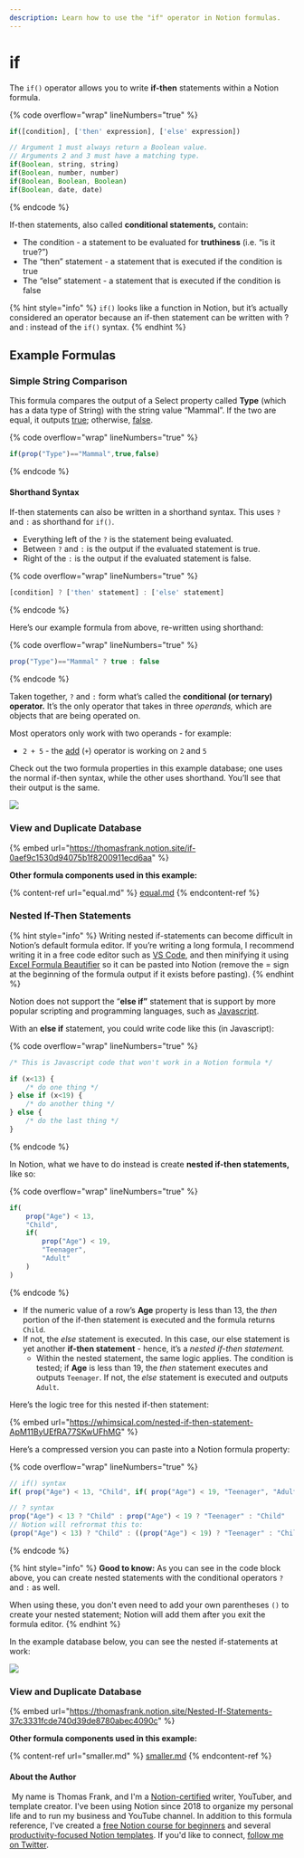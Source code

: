 ```yaml
---
description: Learn how to use the "if" operator in Notion formulas.
---
```


# if

The `if()` operator allows you to write **if-then** statements within a Notion formula.&#x20;

{% code overflow="wrap" lineNumbers="true" %}
```jsx
if([condition], ['then' expression], ['else' expression])

// Argument 1 must always return a Boolean value.
// Arguments 2 and 3 must have a matching type.
if(Boolean, string, string)
if(Boolean, number, number)
if(Boolean, Boolean, Boolean)
if(Boolean, date, date)
```
{% endcode %}

If-then statements, also called **conditional statements,** contain:

* The condition - a statement to be evaluated for **truthiness** (i.e. “is it true?”)
* The “then” statement - a statement that is executed if the condition is true
* The “else” statement - a statement that is executed if the condition is false

{% hint style="info" %}
`if()` looks like a function in Notion, but it’s actually considered an operator because an if-then statement can be written with ? and : instead of the `if()` syntax.
{% endhint %}

## Example Formulas

### Simple String Comparison

This formula compares the output of a Select property called **Type** (which has a data type of String) with the string value “Mammal”. If the two are equal, it outputs [true](../constants/true.md); otherwise, [false](../constants/false.md).

{% code overflow="wrap" lineNumbers="true" %}
```jsx
if(prop("Type")=="Mammal",true,false)
```
{% endcode %}

#### Shorthand Syntax

If-then statements can also be written in a shorthand syntax. This uses `?` and `:` as shorthand for `if()`.

* Everything left of the `?` is the statement being evaluated.&#x20;
* Between `?` and `:` is the output if the evaluated statement is true.
* Right of the `:` is the output if the evaluated statement is false.

{% code overflow="wrap" lineNumbers="true" %}
```jsx
[condition] ? ['then' statement] : ['else' statement]
```
{% endcode %}

Here’s our example formula from above, re-written using shorthand:

{% code overflow="wrap" lineNumbers="true" %}
```jsx
prop("Type")=="Mammal" ? true : false
```
{% endcode %}

Taken together, `?` and `:` form what’s called the **conditional (or ternary) operator.** It’s the only operator that takes in three _operands,_ which are objects that are being operated on.&#x20;

Most operators only work with two operands - for example:

* `2 + 5` - the [add](add.md) (`+`) operator is working on `2` and `5`

Check out the two formula properties in this example database; one uses the normal if-then syntax, while the other uses shorthand. You’ll see that their output is the same.

![](<../../.gitbook/assets/Animal Types.png>)

### View and Duplicate Database

{% embed url="https://thomasfrank.notion.site/if-0aef9c1530d94075b1f8200911ecd6aa" %}

**Other formula components used in this example:**

{% content-ref url="equal.md" %}
[equal.md](equal.md)
{% endcontent-ref %}

### Nested If-Then Statements

{% hint style="info" %}
Writing nested if-statements can become difficult in Notion’s default formula editor. If you’re writing a long formula, I recommend writing it in a free code editor such as [VS Code](https://code.visualstudio.com/), and then minifying it using [Excel Formula Beautifier](https://www.excelformulabeautifier.com/) so it can be pasted into Notion (remove the = sign at the beginning of the formula output if it exists before pasting).
{% endhint %}

Notion does not support the “**else if”** statement that is support by more popular scripting and programming languages, such as [Javascript](https://developer.mozilla.org/en-US/docs/Web/JavaScript/Reference/Statements/if...else#description).

With an **else if** statement, you could write code like this (in Javascript):

{% code overflow="wrap" lineNumbers="true" %}
```jsx
/* This is Javascript code that won't work in a Notion formula */

if (x<13) {
	/* do one thing */
} else if (x<19) {
	/* do another thing */
} else {
	/* do the last thing */
}
```
{% endcode %}

In Notion, what we have to do instead is create **nested if-then statements,** like so:

{% code overflow="wrap" lineNumbers="true" %}
```jsx
if(
	prop("Age") < 13,
	"Child",
	if(
		prop("Age") < 19,
		"Teenager",
		"Adult"
	)
)
```
{% endcode %}

* If the numeric value of a row’s **Age** property is less than 13, the _then_ portion of the if-then statement is executed and the formula returns `Child`.
* If not, the _else_ statement is executed. In this case, our else statement is yet another **if-then statement** - hence, it’s a _nested if-then statement._
  * Within the nested statement, the same logic applies. The condition is tested; if **Age** is less than 19, the _then_ statement executes and outputs `Teenager`. If not, the _else_ statement is executed and outputs `Adult`.

Here’s the logic tree for this nested if-then statement:

{% embed url="https://whimsical.com/nested-if-then-statement-ApM11ByUEfRA77SKwUFhMG" %}

Here’s a compressed version you can paste into a Notion formula property:

{% code overflow="wrap" lineNumbers="true" %}
```jsx
// if() syntax
if( prop("Age") < 13, "Child", if( prop("Age") < 19, "Teenager", "Adult" ) )

// ? syntax
prop("Age") < 13 ? "Child" : prop("Age") < 19 ? "Teenager" : "Child"
// Notion will refrormat this to:
(prop("Age") < 13) ? "Child" : ((prop("Age") < 19) ? "Teenager" : "Child")
```
{% endcode %}

{% hint style="info" %}
**Good to know:** As you can see in the code block above, you can create nested statements with the conditional operators `?` and `:` as well.&#x20;

When using these, you don't even need to add your own parentheses `()` to create your nested statement; Notion will add them after you exit the formula editor.
{% endhint %}

In the example database below, you can see the nested if-statements at work:

![](<../../.gitbook/assets/Stages of Life.png>)

### View and Duplicate Database

{% embed url="https://thomasfrank.notion.site/Nested-If-Statements-37c3331fcde740d39de8780abec4090c" %}

**Other formula components used in this example:**

{% content-ref url="smaller.md" %}
[smaller.md](smaller.md)
{% endcontent-ref %}

#### About the Author

<img src="../../.gitbook/assets/Notion Fundamentals with Thomas Frank - Avatar 2021 compressed (1).png" alt="" data-size="line"> My name is Thomas Frank, and I'm a [Notion-certified](https://www.credly.com/badges/95fae13a-17bf-4b4a-a3d2-d58c8a3e6a2a/public\_url) writer, YouTuber, and template creator. I've been using Notion since 2018 to organize my personal life and to run my business and YouTube channel. In addition to this formula reference, I've created a [free Notion course for beginners](https://thomasjfrank.com/fundamentals/) and several [productivity-focused Notion templates](https://thomasjfrank.com/templates/). If you'd like to connect, [follow me on Twitter](https://twitter.com/TomFrankly).
